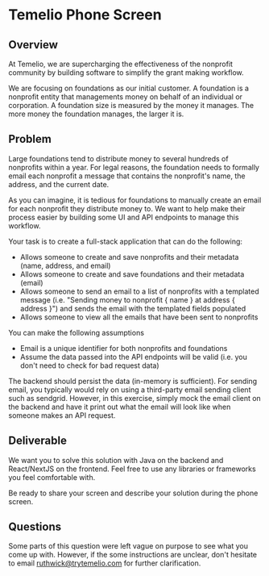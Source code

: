 # Temelio Phone Screen

## Overview

At Temelio, we are supercharging the effectiveness of the nonprofit community by building software to simplify the grant making workflow.

We are focusing on foundations as our initial customer. A foundation is a nonprofit entity that managements money on behalf of an individual or corporation. A foundation size is measured by the money it manages. The more money the foundation manages, the larger it is.

## Problem

Large foundations tend to distribute money to several hundreds of nonprofits within a year. For legal reasons, the foundation needs to formally email each nonprofit a message that contains the nonprofit's name, the address, and the current date.

As you can imagine, it is tedious for foundations to manually create an email for each nonprofit they distribute money to. We want to help make their process easier by building some UI and API endpoints to manage this workflow.

Your task is to create a full-stack application that can do the following:

- Allows someone to create and save nonprofits and their metadata (name, address, and email)
- Allows someone to create and save foundations and their metadata (email)
- Allows someone to send an email to a list of nonprofits with a templated message (i.e. "Sending money to nonprofit { name } at address { address }") and sends the email with the templated fields populated
- Allows someone to view all the emails that have been sent to nonprofits

You can make the following assumptions

- Email is a unique identifier for both nonprofits and foundations
- Assume the data passed into the API endpoints will be valid (i.e. you don't need to check for bad request data)

The backend should persist the data (in-memory is sufficient). For sending email, you typically would rely on using a third-party email sending client such as sendgrid. However, in this exercise, simply mock the email client on the backend and have it print out what the email will look like when someone makes an API request.

## Deliverable

We want you to solve this solution with Java on the backend and React/NextJS on the frontend. Feel free to use any libraries or frameworks you feel comfortable with.

Be ready to share your screen and describe your solution during the phone screen.

## Questions

Some parts of this question were left vague on purpose to see what you come up with. However, if the some instructions are unclear, don't hesitate to email ruthwick@trytemelio.com for further clarification.

